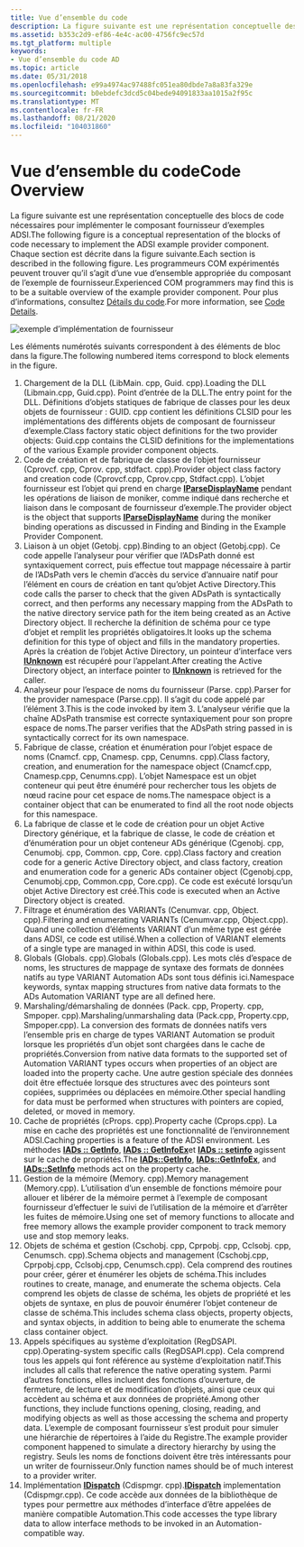 ```yaml
---
title: Vue d’ensemble du code
description: La figure suivante est une représentation conceptuelle des blocs de code nécessaires pour implémenter le composant fournisseur d’exemples ADSI.
ms.assetid: b353c2d9-ef86-4e4c-ac00-4756fc9ec57d
ms.tgt_platform: multiple
keywords:
- Vue d’ensemble du code AD
ms.topic: article
ms.date: 05/31/2018
ms.openlocfilehash: e99a4974ac97488fc051ea80dbde7a8a83fa329e
ms.sourcegitcommit: b0ebdefc3dcd5c04bede94091833aa1015a2f95c
ms.translationtype: MT
ms.contentlocale: fr-FR
ms.lasthandoff: 08/21/2020
ms.locfileid: "104031860"
---
```

# <a name="code-overview"></a><span data-ttu-id="6c942-104">Vue d’ensemble du code</span><span class="sxs-lookup"><span data-stu-id="6c942-104">Code Overview</span></span>

<span data-ttu-id="6c942-105">La figure suivante est une représentation conceptuelle des blocs de code nécessaires pour implémenter le composant fournisseur d’exemples ADSI.</span><span class="sxs-lookup"><span data-stu-id="6c942-105">The following figure is a conceptual representation of the blocks of code necessary to implement the ADSI example provider component.</span></span> <span data-ttu-id="6c942-106">Chaque section est décrite dans la figure suivante.</span><span class="sxs-lookup"><span data-stu-id="6c942-106">Each section is described in the following figure.</span></span> <span data-ttu-id="6c942-107">Les programmeurs COM expérimentés peuvent trouver qu’il s’agit d’une vue d’ensemble appropriée du composant de l’exemple de fournisseur.</span><span class="sxs-lookup"><span data-stu-id="6c942-107">Experienced COM programmers may find this is to be a suitable overview of the example provider component.</span></span> <span data-ttu-id="6c942-108">Pour plus d’informations, consultez [Détails du code](code-details.md).</span><span class="sxs-lookup"><span data-stu-id="6c942-108">For more information, see [Code Details](code-details.md).</span></span>

![exemple d’implémentation de fournisseur](images/dssmco.png)

<span data-ttu-id="6c942-110">Les éléments numérotés suivants correspondent à des éléments de bloc dans la figure.</span><span class="sxs-lookup"><span data-stu-id="6c942-110">The following numbered items correspond to block elements in the figure.</span></span>

1.  <span data-ttu-id="6c942-111">Chargement de la DLL (LibMain. cpp, Guid. cpp).</span><span class="sxs-lookup"><span data-stu-id="6c942-111">Loading the DLL (Libmain.cpp, Guid.cpp).</span></span> <span data-ttu-id="6c942-112">Point d’entrée de la DLL.</span><span class="sxs-lookup"><span data-stu-id="6c942-112">The entry point for the DLL.</span></span> <span data-ttu-id="6c942-113">Définitions d’objets statiques de fabrique de classes pour les deux objets de fournisseur : GUID. cpp contient les définitions CLSID pour les implémentations des différents objets de composant de fournisseur d’exemple.</span><span class="sxs-lookup"><span data-stu-id="6c942-113">Class factory static object definitions for the two provider objects: Guid.cpp contains the CLSID definitions for the implementations of the various Example provider component objects.</span></span>
2.  <span data-ttu-id="6c942-114">Code de création et de fabrique de classe de l’objet fournisseur (Cprovcf. cpp, Cprov. cpp, stdfact. cpp).</span><span class="sxs-lookup"><span data-stu-id="6c942-114">Provider object class factory and creation code (Cprovcf.cpp, Cprov.cpp, Stdfact.cpp).</span></span> <span data-ttu-id="6c942-115">L’objet fournisseur est l’objet qui prend en charge [**IParseDisplayName**](/windows/win32/api/oleidl/nn-oleidl-iparsedisplayname) pendant les opérations de liaison de moniker, comme indiqué dans recherche et liaison dans le composant de fournisseur d’exemple.</span><span class="sxs-lookup"><span data-stu-id="6c942-115">The provider object is the object that supports [**IParseDisplayName**](/windows/win32/api/oleidl/nn-oleidl-iparsedisplayname) during the moniker binding operations as discussed in Finding and Binding in the Example Provider Component.</span></span>
3.  <span data-ttu-id="6c942-116">Liaison à un objet (Getobj. cpp).</span><span class="sxs-lookup"><span data-stu-id="6c942-116">Binding to an object (Getobj.cpp).</span></span> <span data-ttu-id="6c942-117">Ce code appelle l’analyseur pour vérifier que l’ADsPath donné est syntaxiquement correct, puis effectue tout mappage nécessaire à partir de l’ADsPath vers le chemin d’accès du service d’annuaire natif pour l’élément en cours de création en tant qu’objet Active Directory.</span><span class="sxs-lookup"><span data-stu-id="6c942-117">This code calls the parser to check that the given ADsPath is syntactically correct, and then performs any necessary mapping from the ADsPath to the native directory service path for the item being created as an Active Directory object.</span></span> <span data-ttu-id="6c942-118">Il recherche la définition de schéma pour ce type d’objet et remplit les propriétés obligatoires.</span><span class="sxs-lookup"><span data-stu-id="6c942-118">It looks up the schema definition for this type of object and fills in the mandatory properties.</span></span> <span data-ttu-id="6c942-119">Après la création de l’objet Active Directory, un pointeur d’interface vers [**IUnknown**](/windows/win32/api/unknwn/nn-unknwn-iunknown) est récupéré pour l’appelant.</span><span class="sxs-lookup"><span data-stu-id="6c942-119">After creating the Active Directory object, an interface pointer to [**IUnknown**](/windows/win32/api/unknwn/nn-unknwn-iunknown) is retrieved for the caller.</span></span>
4.  <span data-ttu-id="6c942-120">Analyseur pour l’espace de noms du fournisseur (Parse. cpp).</span><span class="sxs-lookup"><span data-stu-id="6c942-120">Parser for the provider namespace (Parse.cpp).</span></span> <span data-ttu-id="6c942-121">Il s’agit du code appelé par l’élément 3.</span><span class="sxs-lookup"><span data-stu-id="6c942-121">This is the code invoked by item 3.</span></span> <span data-ttu-id="6c942-122">L’analyseur vérifie que la chaîne ADsPath transmise est correcte syntaxiquement pour son propre espace de noms.</span><span class="sxs-lookup"><span data-stu-id="6c942-122">The parser verifies that the ADsPath string passed in is syntactically correct for its own namespace.</span></span>
5.  <span data-ttu-id="6c942-123">Fabrique de classe, création et énumération pour l’objet espace de noms (Cnamcf. cpp, Cnamesp. cpp, Cenumns. cpp).</span><span class="sxs-lookup"><span data-stu-id="6c942-123">Class factory, creation, and enumeration for the namespace object (Cnamcf.cpp, Cnamesp.cpp, Cenumns.cpp).</span></span> <span data-ttu-id="6c942-124">L’objet Namespace est un objet conteneur qui peut être énuméré pour rechercher tous les objets de nœud racine pour cet espace de noms.</span><span class="sxs-lookup"><span data-stu-id="6c942-124">The namespace object is a container object that can be enumerated to find all the root node objects for this namespace.</span></span>
6.  <span data-ttu-id="6c942-125">La fabrique de classe et le code de création pour un objet Active Directory générique, et la fabrique de classe, le code de création et d’énumération pour un objet conteneur ADs générique (Cgenobj. cpp, Cenumobj. cpp, Common. cpp, Core. cpp).</span><span class="sxs-lookup"><span data-stu-id="6c942-125">Class factory and creation code for a generic Active Directory object, and class factory, creation and enumeration code for a generic ADs container object (Cgenobj.cpp, Cenumobj.cpp, Common.cpp, Core.cpp).</span></span> <span data-ttu-id="6c942-126">Ce code est exécuté lorsqu’un objet Active Directory est créé.</span><span class="sxs-lookup"><span data-stu-id="6c942-126">This code is executed when an Active Directory object is created.</span></span>
7.  <span data-ttu-id="6c942-127">Filtrage et énumération des VARIANTs (Cenumvar. cpp, Object. cpp).</span><span class="sxs-lookup"><span data-stu-id="6c942-127">Filtering and enumerating VARIANTs (Cenumvar.cpp, Object.cpp).</span></span> <span data-ttu-id="6c942-128">Quand une collection d’éléments VARIANT d’un même type est gérée dans ADSI, ce code est utilisé.</span><span class="sxs-lookup"><span data-stu-id="6c942-128">When a collection of VARIANT elements of a single type are managed in within ADSI, this code is used.</span></span>
8.  <span data-ttu-id="6c942-129">Globals (Globals. cpp).</span><span class="sxs-lookup"><span data-stu-id="6c942-129">Globals (Globals.cpp).</span></span> <span data-ttu-id="6c942-130">Les mots clés d’espace de noms, les structures de mappage de syntaxe des formats de données natifs au type VARIANT Automation ADs sont tous définis ici.</span><span class="sxs-lookup"><span data-stu-id="6c942-130">Namespace keywords, syntax mapping structures from native data formats to the ADs Automation VARIANT type are all defined here.</span></span>
9.  <span data-ttu-id="6c942-131">Marshaling/démarshaling de données (Pack. cpp, Property. cpp, Smpoper. cpp).</span><span class="sxs-lookup"><span data-stu-id="6c942-131">Marshaling/unmarshaling data (Pack.cpp, Property.cpp, Smpoper.cpp).</span></span> <span data-ttu-id="6c942-132">La conversion des formats de données natifs vers l’ensemble pris en charge de types VARIANT Automation se produit lorsque les propriétés d’un objet sont chargées dans le cache de propriétés.</span><span class="sxs-lookup"><span data-stu-id="6c942-132">Conversion from native data formats to the supported set of Automation VARIANT types occurs when properties of an object are loaded into the property cache.</span></span> <span data-ttu-id="6c942-133">Une autre gestion spéciale des données doit être effectuée lorsque des structures avec des pointeurs sont copiées, supprimées ou déplacées en mémoire.</span><span class="sxs-lookup"><span data-stu-id="6c942-133">Other special handling for data must be performed when structures with pointers are copied, deleted, or moved in memory.</span></span>
10. <span data-ttu-id="6c942-134">Cache de propriétés (cProps. cpp).</span><span class="sxs-lookup"><span data-stu-id="6c942-134">Property cache (Cprops.cpp).</span></span> <span data-ttu-id="6c942-135">La mise en cache des propriétés est une fonctionnalité de l’environnement ADSI.</span><span class="sxs-lookup"><span data-stu-id="6c942-135">Caching properties is a feature of the ADSI environment.</span></span> <span data-ttu-id="6c942-136">Les méthodes [**IADs :: GetInfo**](/windows/desktop/api/Iads/nf-iads-iads-getinfo), [**IADs :: GetInfoEx**](/windows/desktop/api/Iads/nf-iads-iads-getinfoex)et [**IADs :: setinfo**](/windows/desktop/api/Iads/nf-iads-iads-setinfo) agissent sur le cache de propriétés.</span><span class="sxs-lookup"><span data-stu-id="6c942-136">The [**IADs::GetInfo**](/windows/desktop/api/Iads/nf-iads-iads-getinfo), [**IADs::GetInfoEx**](/windows/desktop/api/Iads/nf-iads-iads-getinfoex), and [**IADs::SetInfo**](/windows/desktop/api/Iads/nf-iads-iads-setinfo) methods act on the property cache.</span></span>
11. <span data-ttu-id="6c942-137">Gestion de la mémoire (Memory. cpp).</span><span class="sxs-lookup"><span data-stu-id="6c942-137">Memory management (Memory.cpp).</span></span> <span data-ttu-id="6c942-138">L’utilisation d’un ensemble de fonctions mémoire pour allouer et libérer de la mémoire permet à l’exemple de composant fournisseur d’effectuer le suivi de l’utilisation de la mémoire et d’arrêter les fuites de mémoire.</span><span class="sxs-lookup"><span data-stu-id="6c942-138">Using one set of memory functions to allocate and free memory allows the example provider component to track memory use and stop memory leaks.</span></span>
12. <span data-ttu-id="6c942-139">Objets de schéma et gestion (Cschobj. cpp, Cprpobj. cpp, Cclsobj. cpp, Cenumsch. cpp).</span><span class="sxs-lookup"><span data-stu-id="6c942-139">Schema objects and management (Cschobj.cpp, Cprpobj.cpp, Cclsobj.cpp, Cenumsch.cpp).</span></span> <span data-ttu-id="6c942-140">Cela comprend des routines pour créer, gérer et énumérer les objets de schéma.</span><span class="sxs-lookup"><span data-stu-id="6c942-140">This includes routines to create, manage, and enumerate the schema objects.</span></span> <span data-ttu-id="6c942-141">Cela comprend les objets de classe de schéma, les objets de propriété et les objets de syntaxe, en plus de pouvoir énumérer l’objet conteneur de classe de schéma.</span><span class="sxs-lookup"><span data-stu-id="6c942-141">This includes schema class objects, property objects, and syntax objects, in addition to being able to enumerate the schema class container object.</span></span>
13. <span data-ttu-id="6c942-142">Appels spécifiques au système d’exploitation (RegDSAPI. cpp).</span><span class="sxs-lookup"><span data-stu-id="6c942-142">Operating-system specific calls (RegDSAPI.cpp).</span></span> <span data-ttu-id="6c942-143">Cela comprend tous les appels qui font référence au système d’exploitation natif.</span><span class="sxs-lookup"><span data-stu-id="6c942-143">This includes all calls that reference the native operating system.</span></span> <span data-ttu-id="6c942-144">Parmi d’autres fonctions, elles incluent des fonctions d’ouverture, de fermeture, de lecture et de modification d’objets, ainsi que ceux qui accèdent au schéma et aux données de propriété.</span><span class="sxs-lookup"><span data-stu-id="6c942-144">Among other functions, they include functions opening, closing, reading, and modifying objects as well as those accessing the schema and property data.</span></span> <span data-ttu-id="6c942-145">L’exemple de composant fournisseur s’est produit pour simuler une hiérarchie de répertoires à l’aide du Registre.</span><span class="sxs-lookup"><span data-stu-id="6c942-145">The example provider component happened to simulate a directory hierarchy by using the registry.</span></span> <span data-ttu-id="6c942-146">Seuls les noms de fonctions doivent être très intéressants pour un writer de fournisseur.</span><span class="sxs-lookup"><span data-stu-id="6c942-146">Only function names should be of much interest to a provider writer.</span></span>
14. <span data-ttu-id="6c942-147">Implémentation [**IDispatch**](/windows/win32/api/oaidl/nn-oaidl-idispatch) (Cdispmgr. cpp).</span><span class="sxs-lookup"><span data-stu-id="6c942-147">[**IDispatch**](/windows/win32/api/oaidl/nn-oaidl-idispatch) implementation (Cdispmgr.cpp).</span></span> <span data-ttu-id="6c942-148">Ce code accède aux données de la bibliothèque de types pour permettre aux méthodes d’interface d’être appelées de manière compatible Automation.</span><span class="sxs-lookup"><span data-stu-id="6c942-148">This code accesses the type library data to allow interface methods to be invoked in an Automation-compatible way.</span></span>

 

 